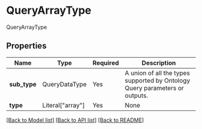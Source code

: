 # QueryArrayType

QueryArrayType

## Properties
Name | Type | Required | Description |
------------ | ------------- | ------------- | ------------- |
**sub_type** | QueryDataType | Yes | A union of all the types supported by Ontology Query parameters or outputs.  |
**type** | Literal["array"] | Yes | None |


[[Back to Model list]](../../README.md#documentation-for-models) [[Back to API list]](../../README.md#documentation-for-api-endpoints) [[Back to README]](../../README.md)
